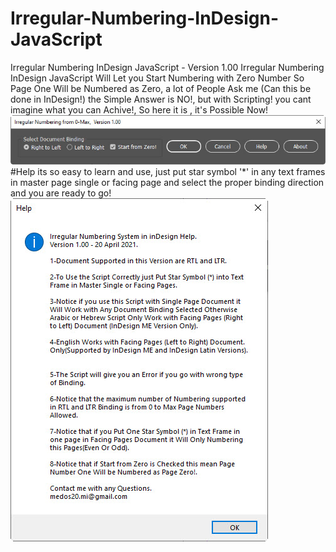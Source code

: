 # Irregular-Numbering-InDesign-JavaScript
Irregular Numbering InDesign JavaScript - Version 1.00
Irregular Numbering InDesign JavaScript Will Let you Start Numbering with Zero Number So Page One Will be Numbered as Zero, a lot of People Ask me (Can this be done in InDesign!)
the Simple Answer is NO!, but with Scripting! you cant imagine what you can Achive!, So here it is , it's Possible Now!
![User Interface](https://github.com/medos20/Irregular-Numbering-InDesign-JavaScript/blob/main/Irregular%20Numbering.jpg)
#Help
its so easy to learn and use, just put star symbol '*' in any text frames in master page single or facing page and select the proper binding direction and you are ready to go!
![HEL](https://github.com/medos20/Irregular-Numbering-InDesign-JavaScript/blob/main/Help.jpg)
